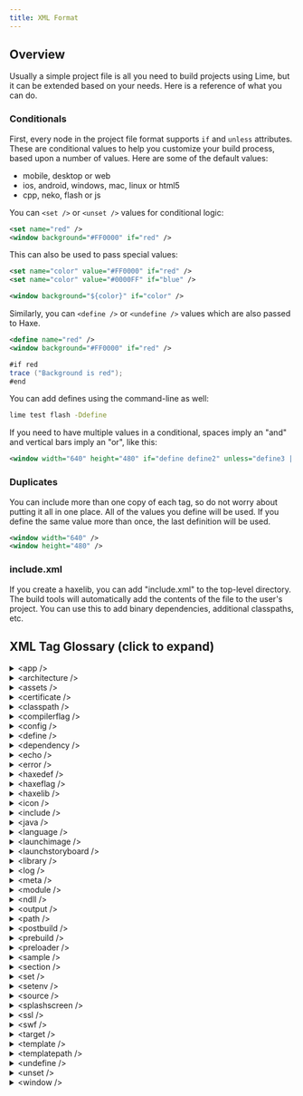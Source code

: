 ```yaml
---
title: XML Format
---
```


## Overview

Usually a simple project file is all you need to build projects using Lime, but it can be extended based on your needs. Here is a reference of what you can do.

### Conditionals

First, every node in the project file format supports `if` and `unless` attributes. These are conditional values to help you customize your build process, based upon a number of values. Here are some of the default values:

 * mobile, desktop or web
 * ios, android, windows, mac, linux or html5
 * cpp, neko, flash or js

You can `<set />` or `<unset />` values for conditional logic:

```xml
<set name="red" />
<window background="#FF0000" if="red" />
```

This can also be used to pass special values:

```xml
<set name="color" value="#FF0000" if="red" />
<set name="color" value="#0000FF" if="blue" />

<window background="${color}" if="color" />
```

Similarly, you can `<define />` or `<undefine />` values which are also passed to Haxe.

```xml
<define name="red" />
<window background="#FF0000" if="red" />
```

```java
#if red
trace ("Background is red");
#end
```

You can add defines using the command-line as well:

```bash
lime test flash -Ddefine
```

If you need to have multiple values in a conditional, spaces imply an "and" and vertical bars imply an "or", like this:

```xml
<window width="640" height="480" if="define define2" unless="define3 || define4" />
```

### Duplicates

You can include more than one copy of each tag, so do not worry about putting it all in one place. All of the values you define will be used. If you define the same value more than once, the last definition will be used.

```xml
<window width="640" />
<window height="480" />
```

### include.xml

If you create a haxelib, you can add "include.xml" to the top-level directory. The build tools will automatically add the contents of the file to the user's project. You can use this to add binary dependencies, additional classpaths, etc.

## XML Tag Glossary (click to expand)
<details>
<summary>&lt;app /&gt;</summary>

The `<app />` tag sets values important to building your project, including the entry point (main class), the output file directory, or if you want to customize the executable filename or define a custom preloader for a web platform:

```xml
<app main="com.example.MyApplication" file="MyApplication" path="Export" preloader="CustomPreloader" />
<app swf-version="11" />
```
</details>

<details>
<summary>&lt;architecture /&gt;</summary>

Use `<architecture />` tags to set or exclude Android-specific architectures. These can be `ARMv7`, `ARMv6`, `ARMv5` and `X86`.

By default the only architecture built will be `ARMv7`.

For example, if you want to enable `ARMv6` and disable `ARMv7` you would set the `<architecture />` tag to:

```xml
<architecture name="armv6" exclude="armv7" if="android" />
```

</details>

<details>
<summary>&lt;assets /&gt;</summary>

Use asset nodes to add resources to your project, available using `lime.Assets`.

The path attribute can point to either a file or a directory. These files will be copied (or embedded) in your final project, and can be accessed using the `lime.Assets` class.

For example, if you include the following node in your project file:

```xml
<assets path="images/MyImage.jpg" />
```

You can access it in your application like this:

```java
var bitmapData = Assets.getBitmapData ("images/MyImage.png");
```

The target path will mirror the source path by default, but you also can include a rename attribute, if you wish to use a different target path. The `lime.Assets` class will use the *target* path by default, so using the rename attribute will alter the names you use to reference your files.

If you would prefer to set the ID for your asset file yourself, use an "id" attribute. This only applies to asset nodes which point to a file, not a directory path.

When pointing to a directory, you can use the include or exclude attributes to specify patterns for including files automatically. Wildcards are supported. To include all the files under the directory, for example, use an include value of "*". You can separate multiple patterns using "|" characters.

You can nest assets nodes inside of each other. If you specify a directory in the top assets node, its path will be appended to the paths you specify in subsequent nodes.

The type for each file will be determined automatically, based on each file extension, but you can use the type attribute to set it for the file or directory yourself. If you are nesting a node inside of another assets node, you can also use the name of the type as the name of your node.

These are the current types:

 * binary
 * font
 * image
 * music
 * sound
 * template
 * text

Some targets can only support playing one music file at a time. You should use "music" for files which are designed to play as background music, and "sound" for all other audio. "binary" and "text" are generic types which are available as a ByteArray or String in your application. Most targets can use them interchangeably.

If an asset is specified as "template", it will not be copied/embedded as an ordinary asset, but instead will be copied to the root directory of your project, so you can replace any of the template HX, HXML or platform-specific files for the target.

```xml
<assets path="assets" include="*" />
<assets path="../../assets" rename="assets" include="*" />
<assets path="assets/images" rename="images" include="*.jpg|*.png" exclude="example.jpg" />
<assets path="assets">
<assets path="images" include="*" type="image" />
<assets path="assets">
	<sound path="sound/MySound.wav" id="MySound" />
	<music path="sound/BackgroundMusic.ogg" />
</assets>
```


</details>

<details>
<summary>&lt;certificate /&gt;</summary>

Use `<certificate />` tags to add a keystore for release signing on certain platforms.

If you do not include the password attribute, you will be prompted for your certificate password at the command-line.

For Android, the alias will be set to the file name of your certificate by default, without the extension. If the alias name is different, you can use the alias attribute.

If you have set the password attribute, the alias_password attribute will default to the same value. Otherwise you can add an alias-password attribute to specify a different value.

```xml
<certificate path="to/certificate.crt" password="1234" alias="my-alias" alias-password="4321" />
```

iOS does not use a certificate `path` and `password`, but instead uses a `team-id` attribute matching the ID provided in the Apple Developer portal for your team:

```xml
<certificate team-id="SK12FH34" />
```

</details>

<details>
<summary>&lt;classpath /&gt;</summary>
Same as “source”.
</details>

<details>
<summary>&lt;compilerflag /&gt;</summary>
Same as "haxeflag".
</details>

<details>
<summary>&lt;config /&gt;</summary>
Use `<config />` tags to set platform-specific values. These targets are currently supported:
- air
- android
- blackberry
- console-pc
- firefox
- flash
- html5
- ios
- linux
- mac
- ps3
- ps4
- tizen
- vita
- windows
- webos
- wiiu
- xbox1
- emscripten
- tvos

**One must append a suffix to the tag depending on the platform. **

For example, use `<config:android />` tags to set Android-specific values:

```xml
<config:android install-location="preferExternal" />
<config:android permission="com.android.vending.BILLING" />
<config:android target-sdk-version="16" />
```

Use `<config:ios />` tags to set iOS-specific values when compiling. The `deployment` attribute can set the minimum iOS version you wish to target. The `prerendered-icon` attribute can help control the style of your icon.

```xml
<config:ios deployment="5.1" />
<config:ios prerendered-icon="false" />
```

</details>

<details>
<summary>&lt;define /&gt;</summary>

Similar to `<set />` tag, use `<define />` to also pass values to Haxe. See the “Conditionals” section above.

```xml
<dependency name="GameKit.framework" if="ios" />
```

</details>

<details>
<summary>&lt;dependency /&gt;</summary>

Use `<dependency />` tags to specify native frameworks or references that are required to compile your project, as well as additional libraries you need copied.

```xml
<dependency name="GameKit.framework" if="ios" />
```

</details>

<details>
<summary>&lt;echo /&gt;</summary>
More to come.
</details>

<details>
<summary>&lt;error /&gt;</summary>
More to come.
</details>

<details>
<summary>&lt;haxedef /&gt;</summary>

Use `<haxedef />` tags to add Haxe defines (similar to using a `<haxeflag />` with "-D"):

```xml
<haxedef name="define" />
```

</details>

<details>
<summary>&lt;haxeflag /&gt;</summary>

Use `<haxeflag />` tags to add additional arguments in the Haxe compile process:

```xml
<haxeflag name="-dce" value="std" />
```

</details>

<details>
<summary>&lt;haxelib /&gt;</summary>

Use `<haxelib />` tags to include Haxe libraries:

```xml
<haxelib name="actuate" />
```

You can also specify a version, if you prefer:

```xml
<haxelib name="actuate" version="1.0.0" />
```

</details>

<details>
<summary>&lt;icon /&gt;</summary>

Use `<icon />` nodes to add icon files to your project. When the command-line tools request icons for a target platform, it will either use an exact size match you have provided, or it will attempt to find the closest match possible and resize. If you include an SVG vector icon, it should prefer this file over resizing bitmap files.

```xml
<icon path="icon.png" size="64" />
<icon path="icon.png" width="96" height="96" />
<icon path="icon.svg" />
```

</details>

<details>
<summary>&lt;include /&gt;</summary>

Use `<include />` tags to add the tags found in another project file, or to find an "include.xml" file in the target directory:

```xml
<include path="to/another/project.xml" />
<include path="to/shared/library" />
```

</details>

<details>
<summary>&lt;java /&gt;</summary>

Use `<java />` tags to add Java classes to the project when targeting Android:

```xml
<java path="to/classes" />
```

</details>

<details>
<summary>&lt;language /&gt;</summary>
More to come.
</details>

<details>
<summary>&lt;launchimage /&gt;</summary>
More to come.
</details>

<details>
<summary>&lt;launchstoryboard /&gt;</summary>
More to come.
</details>

<details>
<summary>&lt;library /&gt;</summary>

All assets go into the “default” library, but by adding `<library>` tags it is possible to modify the default library and also define additional libraries and load/unload them as needed.

To disable preloading on the default library:

`<library name="default" preload="false" />`

To load assets at runtime,:

```haxe
Assets.loadLibrary ("default").onComplete (function (library) {

    var bitmapData = Assets.getBitmapData ("default:image.png");
    // or
    var bitmapData = Assets.getBitmapData ("image.png");
    // "default:" prefix is implied, if no library prefix is included
});
```

**Using Additional Asset Libraries**

You can easily add assets to libraries other than the “default” library. These are not preloaded by default, unless you add: `<library name="myOtherLibrary" preload="true" />`

Then to have certain assets allocated to the above library:
`<assets path="assets/other" library="myOtherLibrary" />`

Be sure to specify the correct library when retrieving the assets in your code. See the above example for using the library prefix.

You can also use `Assets.unloadLibrary` when you are doing using those resources.

</details>

<details>
<summary>&lt;log /&gt;</summary>
More to come.
</details>

<details>
<summary>&lt;meta /&gt;</summary>

Use `<meta />` tags to add information about your application, which usually will not affect how the application runs, but how it is identified to the target operating system or on an application store:

```xml
<meta title="My Application" package="com.example.myapplication" version="1.0.0" company="My Company" />
```
</details>

<details>
<summary>&lt;module /&gt;</summary>
More to come.
</details>

<details>
<summary>&lt;ndll /&gt;</summary>

You can use `<ndll />` tags to include native libraries. These are usually located under an "ndll" directory, with additional directories based upon the target platform. Usually an `<ndll />` tag will be included as a part of an extension, and is rare to be used directly:

```xml
<ndll name="std" haxelib="hxcpp" />
```

</details>

<details>
<summary>&lt;output /&gt;</summary>
More to come.
</details>

<details>
<summary>&lt;path /&gt;</summary>

Use `<path />` tags to add directories to your system's PATH environment variable.

```xml
<path value="path/to/add/to/system/PATH" />
```

</details>

<details>
<summary>&lt;postbuild /&gt;</summary>
More to come.
</details>

<details>
<summary>&lt;prebuild /&gt;</summary>
More to come.
</details>

<details>
<summary>&lt;preloader /&gt;</summary>
More to come.
</details>

<details>
<summary>&lt;sample /&gt;</summary>
More to come.
</details>

<details>
<summary>&lt;section /&gt;</summary>

The `<section />` tag is used to group other tags together. This is usually most valuable when combined with "if" and/or "unless" logic:

```xml
<section if="html5">
	<source path="extra/src/html5" />
</section>
```
</details>

<details>
<summary>&lt;set /&gt;</summary>

Use `<set />` tags to set variables for conditional logic. See the “Conditionals” section above.

```xml
<set name="red" />
```

</details>

<details>
<summary>&lt;setenv /&gt;</summary>

Use `<setenv />` tags to set environment variables:

```xml
<setenv name="GLOBAL_DEFINE" />
```

</details>

<details>
<summary>&lt;source /&gt;</summary>

Use `<source />` tags to add Haxe class paths:

```xml
<source path="Source" />
```

If you are using `@:file`, `@:bitmap`, `@:sound` or `@:file` tags in your project, be sure that the asset files are available within your Haxe source paths.

</details>

<details>
<summary>&lt;splashscreen /&gt;</summary>
Same as “launchimage”.
</details>

<details>
<summary>&lt;ssl /&gt;</summary>
More to come.
</details>

<details>
<summary>&lt;swf /&gt;</summary>
See “library“.
</details>

<details>
<summary>&lt;target /&gt;</summary>
More to come.
</details>

<details>
<summary>&lt;template /&gt;</summary>

Use `<template />` tags to add paths which can override the templates used by the command-line tools.

You can add a full template path like this:

```xml
<template path="templates" />
```

Otherwise, you can override a single file like this:

```xml
<template path="Assets/index.html" rename="index.php" />
```
</details>

<details>
<summary>&lt;templatepath /&gt;</summary>
More to come.
</details>

<details>
<summary>&lt;undefine /&gt;</summary>
See entry for `<define />`.
</details>

<details>
<summary>&lt;unset /&gt;</summary>
See entry for `<set />`.
</details>

<details>
<summary>&lt;window /&gt;</summary>

You can use `<window />` tags to control how an application will be initialized. This includes the screen resolution and background color, as well as other options, such as whether hardware should be allowed or display mode flags.

By default, mobile platforms use a window width and height of 0, which is a special value that uses the resolution of the current display. This is available on desktop platforms, but usually it is recommended to enable the `fullscreen` flag instead, and to set the `width` and `height` values to a good windowed resolution. There is a special `fps="0"` value for HTML5, which is default, which uses "requestAnimationFrame" instead of forcing a frame rate.

```xml
<window width="640" height="480" background="#FFFFFF" fps="30" />
<window hardware="true" allow-shaders="true" require-shaders="true" depth-buffer="false" stencil-buffer="false" />
<window fullscreen="false" resizable="true" borderless="false" vsync="false" />
<window orientation="portrait" />
```

The `orientation` value expects either "portrait" or "landscape" ... the default is "auto" which allows the operating system to decide which orientation to use.

</details>

